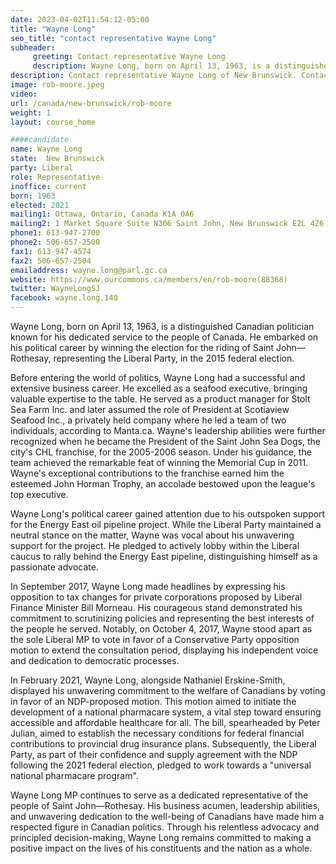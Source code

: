 ```yaml
---
date: 2023-04-02T11:54:12-05:00
title: "Wayne Long"
seo_title: "contact representative Wayne Long"
subheader:
     greeting: Contact representative Wayne Long
     description: Wayne Long, born on April 13, 1963, is a distinguished Canadian politician known for his dedicated service to the people of Canada. He embarked on his political career by winning the election for the riding of Saint John—Rothesay, representing the Liberal Party, in the 2015 federal election.
description: Contact representative Wayne Long of New Brunswick. Contact information for Wayne Long includes email address, phone number, and mailing address.
image: rob-moore.jpeg
video:
url: /canada/new-brunswick/rob-moore
weight: 1
layout: course_home

####candidate
name: Wayne Long
state:	New Brunswick
party: Liberal
role: Representative
inoffice: current
born: 1963
elected: 2021
mailing1: Ottawa, Ontario, Canada K1A 0A6
mailing2: 1 Market Square Suite N306 Saint John, New Brunswick E2L 4Z6
phone1: 613-947-2700
phone2: 506-657-2500
fax1: 613-947-4574
fax2: 506-657-2504
emailaddress: wayne.long@parl.gc.ca
website: https://www.ourcommons.ca/members/en/rob-moore(88368)
twitter: WayneLongSJ
facebook: wayne.long.140
---
```


Wayne Long, born on April 13, 1963, is a distinguished Canadian politician known for his dedicated service to the people of Canada. He embarked on his political career by winning the election for the riding of Saint John—Rothesay, representing the Liberal Party, in the 2015 federal election.

Before entering the world of politics, Wayne Long had a successful and extensive business career. He excelled as a seafood executive, bringing valuable expertise to the table. He served as a product manager for Stolt Sea Farm Inc. and later assumed the role of President at Scotiaview Seafood Inc., a privately held company where he led a team of two individuals, according to Manta.ca. Wayne's leadership abilities were further recognized when he became the President of the Saint John Sea Dogs, the city's CHL franchise, for the 2005-2006 season. Under his guidance, the team achieved the remarkable feat of winning the Memorial Cup in 2011. Wayne's exceptional contributions to the franchise earned him the esteemed John Horman Trophy, an accolade bestowed upon the league's top executive.

Wayne Long's political career gained attention due to his outspoken support for the Energy East oil pipeline project. While the Liberal Party maintained a neutral stance on the matter, Wayne was vocal about his unwavering support for the project. He pledged to actively lobby within the Liberal caucus to rally behind the Energy East pipeline, distinguishing himself as a passionate advocate.

In September 2017, Wayne Long made headlines by expressing his opposition to tax changes for private corporations proposed by Liberal Finance Minister Bill Morneau. His courageous stand demonstrated his commitment to scrutinizing policies and representing the best interests of the people he served. Notably, on October 4, 2017, Wayne stood apart as the sole Liberal MP to vote in favor of a Conservative Party opposition motion to extend the consultation period, displaying his independent voice and dedication to democratic processes.

In February 2021, Wayne Long, alongside Nathaniel Erskine-Smith, displayed his unwavering commitment to the welfare of Canadians by voting in favor of an NDP-proposed motion. This motion aimed to initiate the development of a national pharmacare system, a vital step toward ensuring accessible and affordable healthcare for all. The bill, spearheaded by Peter Julian, aimed to establish the necessary conditions for federal financial contributions to provincial drug insurance plans. Subsequently, the Liberal Party, as part of their confidence and supply agreement with the NDP following the 2021 federal election, pledged to work towards a "universal national pharmacare program".

Wayne Long MP continues to serve as a dedicated representative of the people of Saint John—Rothesay. His business acumen, leadership abilities, and unwavering dedication to the well-being of Canadians have made him a respected figure in Canadian politics. Through his relentless advocacy and principled decision-making, Wayne Long remains committed to making a positive impact on the lives of his constituents and the nation as a whole.
